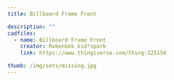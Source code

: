 ```yaml
---
title: Billboard Frame Front

description: ""
cadfiles:
  - name: Billboard Frame Front
    creator: Rokenbok kid*spark
    link: https://www.thingiverse.com/thing:325154

thumb: /img/sets/missing.jpg
---
```

